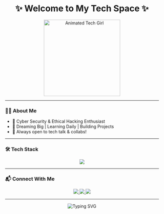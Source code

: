 <h1 align="center">✨ Welcome to My Tech Space ✨</h1>

<p align="center">
  <img src="https://media.giphy.com/media/L1R1tvI9svkIWwpVYr/giphy.gif" width="250" alt="Animated Tech Girl" />
</p>

---

### 👩‍💻 About Me

- 🌱 Cyber Security & Ethical Hacking Enthusiast  
- 🎯 Dreaming Big | Learning Daily | Building Projects  
- 💬 Always open to tech talk & collabs!

---

### 🛠️ Tech Stack

<p align="center">
  <img src="https://skillicons.dev/icons?i=html,css,js,php,mysql,java,python,linux,git,github" />
</p>

---

### 📬 Connect With Me

<p align="center">
  <a href="https://linkedin.com/in/yourusername" target="_blank">
    <img src="https://img.shields.io/badge/LinkedIn-blue?logo=linkedin&style=for-the-badge&logoColor=white" />
  </a>
  <a href="mailto:youremail@example.com" target="_blank">
    <img src="https://img.shields.io/badge/Gmail-red?logo=gmail&style=for-the-badge&logoColor=white" />
  </a>
  <a href="https://github.com/yourusername" target="_blank">
    <img src="https://img.shields.io/badge/GitHub-black?logo=github&style=for-the-badge&logoColor=white" />
  </a>
</p>

---

<p align="center">
  <img src="https://readme-typing-svg.demolab.com?font=Fira+Code&size=24&duration=3000&pause=1000&center=true&vCenter=true&width=435&lines=Cyber+Security+Explorer;Web+Dev+Learner;Dreaming+Big;Let's+Connect+%F0%9F%92%8C" alt="Typing SVG" />
</p>
